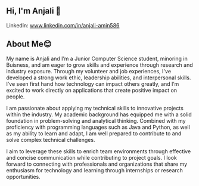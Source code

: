 ## Hi, I'm Anjali 👋

<!--
**anjali5582/anjali5582** is a ✨ _special_ ✨ repository because its `README.md` (this file) appears on your GitHub profile.

Here are some ideas to get you started:

- 🔭 I’m currently working on ...
- 🌱 I’m currently learning ...
- 👯 I’m looking to collaborate on ...
- 🤔 I’m looking for help with ...
- 💬 Ask me about ...
- 📫 How to reach me: ...
- 😄 Pronouns: ...
- ⚡ Fun fact: ...
-->
Linkedin: www.linkedin.com/in/anjali-amin586

## About Me😊

My name is Anjali and I’m a Junior Computer Science student, minoring in Buisness, and am eager to grow skills and experience through research and industry exposure. Through my volunteer and job experiences, I've developed a strong work ethic, leadership abilities, and interpersonal skills. I’ve seen first hand how technology can impact others greatly, and I’m excited to work directly on applications that create positive impact on people.

I am passionate about applying my technical skills to innovative projects within the industry. My academic background has equipped me with a solid foundation in problem-solving and analytical thinking. Combined with my proficiency with programming languages such as Java and Python, as well as my ability to learn and adapt, I am well prepared to contribute to and solve complex technical challenges. 

I aim to leverage these skills to enrich team environments through effective and concise communication while contributing to project goals. I look forward to connecting with professionals and organizations that share my enthusiasm for technology and learning through internships or research opportunities.


